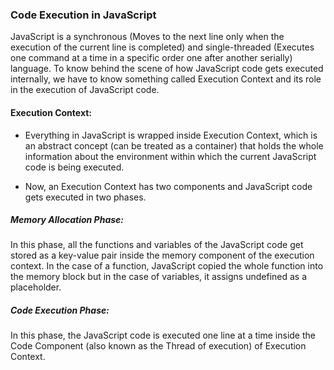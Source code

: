 ### Code Execution in JavaScript

JavaScript is a synchronous (Moves to the next line only when the execution of the current line is completed) and single-threaded (Executes one command at a time in a specific order one after another serially) language. To know behind the scene of how JavaScript code gets executed internally, we have to know something called Execution Context and its role in the execution of JavaScript code.

#### Execution Context: 
- Everything in JavaScript is wrapped inside Execution Context, which is an abstract concept (can be treated as a container) that holds the whole information about the environment within which the current JavaScript code is being executed.

- Now, an Execution Context has two components and JavaScript code gets executed in two phases.
 
##### Memory Allocation Phase: 
 In this phase, all the functions and variables of the JavaScript code get stored as a key-value pair inside the memory component of the execution context. In the case of a function, JavaScript copied the whole function into the memory block but in the case of variables, it assigns undefined as a placeholder.
##### Code Execution Phase: 
 In this phase, the JavaScript code is executed one line at a time inside the Code Component (also known as the Thread of execution) of Execution Context. 

